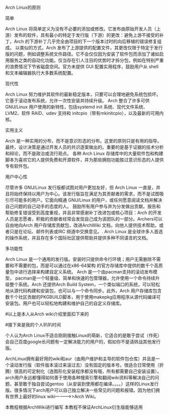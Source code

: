 Arch Linux的原则

简单

Arch Linux 将简单定义为没有不必要的添加或修改。它发布由原始开发人员（上游）发布的软件，具有最小的特定于发行版（下游）的更改：避免上游不接受的补丁，Arch 的下游补丁几乎完全由项目的下一个版本过时的向后移植的错误修复组成。
以类似的方式，Arch 发布了上游提供的配置文件，其更改仅限于特定于发行版的问题，例如调整系统文件路径。它不会仅仅因为安装了软件包而添加了诸如启用服务之类的自动化功能。仅当存在引人注目的优势时才拆分包，例如在特别严重的浪费情况下节省磁盘空间。官方未提供 GUI 配置实用程序，鼓励用户从 shell 和文本编辑器执行大多数系统配置。

现代性

Arch Linux 努力维护其软件的最新稳定版本，只要可以合理地避免系统包损坏。它基于滚动发布系统，允许一次性安装并持续升级。
Arch 整合了许多可供 GNU/Linux 用户使用的新特性，包括systemd init 系统、现代文件系统、LVM2、软件 RAID、udev 支持和 initcpio（带有mkinitcpio），以及最新的可用内核。

实用主义

Arch 是一种实用的分布，而不是意识形态的分布。这里的原则只是有用的指导。最终，设计决策是通过开发人员的共识逐案做出的。重要的是基于证据的技术分析和辩论，而不是政治或流行观点。
各种 Arch Linux 存储库中的大量软件包和构建脚本为喜欢它的人提供免费和开源软件，并为那些拥抱功能胜过意识形态的人提供专有软件包。

用户中心性

尽管许多 GNU/Linux 发行版都试图对用户更加友好，但 Arch Linux 一直是，并且将始终保持以用户为中心。该发行版旨在满足为其贡献者的需求，而不是试图吸引尽可能多的用户。它面向精通 GNU/Linux 的用户，或任何愿意阅读文档并解决自己问题的自己动手的态度的人。
鼓励所有用户参与并为分发做出贡献。报告和帮助修复错误受到高度重视，并且非常感谢补丁改进包或核心项目：Arch 的开发人员是志愿者，积极的贡献者经常会发现自己成为该团队的一部分。Archers可以自由地向Arch 用户存储库贡献包，改进ArchWiki 文档，向他人提供技术帮助，或者只是在论坛、邮件列表或IRC 频道中交换意见。. Arch Linux 是全球许多人首选的操作系统，并且存在多个国际社区提供帮助并提供多种不同语言的文档。

多功能性

Arch Linux 是一个通用的发行版。安装时只提供命令行环境；用户无需删除不需要和不需要的包，而是可以通过在x86-64架构 的官方存储库中提供的数千个高质量包中进行选择来构建自定义系统。
Arch 是一个由pacman支持的滚动发布模型， pacman是一个轻量级、简单和快速的包管理器，允许使用一个命令持续升级整个系统。Arch 还提供Arch Build System，一个类似端口的系统，可以轻松地从源代码构建和安装包，也可以与一个命令同步。此外，Arch 用户存储库包含数千个社区贡献的PKGBUILD脚本，用于使用makepkg应用程序从源代码编译可安装包。用户也可以轻松地构建和维护自己的自定义存储库。

#以上是本人从Arch wiki介绍里面扣下来的

#接下来是我的个人叭叭时间

个人认为Arch Linux不适合刚刚接触Linux的萌新，它适合的是敢于尝试（作死）会自己百度google长问题有一定解决能力的用户的，假如你不是请转战其他发行版。

ArchLinux拥有最好用的wiki和aur（由用户维护和主导的软件包仓库）并且是一个滚动发行版（软件版本滚过来滚过去）没有固定的版本号。很适合日常使用（折腾）很高的可定制化（连图形化安装程序都没有哦，所有都需要自己安装设置）。arch用户永远都懂得如何善于使用各种搜索引擎和翻阅wiki资料等解决自己的问题，甚至敢于独自尝试gentoo（从安装到使用都在编译。。。。）这样的Linux发行版。很多情况下arch用户可以自己独立解决一些常见的问题和报错。因为他们拥有世界上最好的linux wiki————>>Arch Wiki。

本教程根据ArchWiki进行编写
本教程不保证ArchLinux衍生版能够适用
